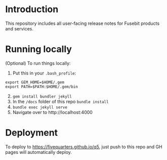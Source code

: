 # Introduction

This repository includes all user-facing release notes for Fusebit products and services.

# Running locally

(Optional) To run things locally:

1. Put this in your `.bash_profile`:

```
export GEM_HOME=$HOME/.gem
export PATH=$PATH:$HOME/.gem/bin
```

2. `gem install bundler jekyll`
3. In the `/docs` folder of this repo `bundle install`
4. `bundle exec jekyll serve`
5. Navigate over to http://localhost:4000

# Deployment

To deploy to <https://fivequarters.github.io/q5>, just push to this repo and GH pages will automatically deploy.
